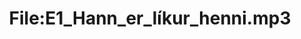 ---
title: File:E1_Hann_er_líkur_henni.mp3
recording of: Hann er líkur henni.
reading speed: slow
speaker: E
license: CC0
---